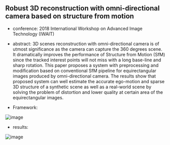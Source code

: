 ## Robust 3D reconstruction with omni-directional camera based on structure from motion

- conference:  2018 International Workshop on Advanced Image Technology (IWAIT)

- abstract: 3D scenes reconstruction with omni-directional camera is of utmost significance as the camera can capture the 360 degrees scene. It dramatically improves the performance of Structure from Motion (SfM) since the tracked interest points will not miss with a long base-line and sharp rotation. This paper proposes a system with preprocessing and modification based on conventional SfM pipeline for equirectangular images produced by omni-directional camera. The results show that proposed system can well estimate the accurate ego-motion and sparse 3D structure of a synthetic scene as well as a real-world scene by solving the problem of distortion and lower quality at certain area of the equirectangular images.

- Framework:

![image](https://github.com/VLISLAB/360-DL-Survey/blob/main/Images/3D%20reconstruction/motion_framwork.png)

- results:

![image](https://github.com/VLISLAB/360-DL-Survey/blob/main/Images/3D%20reconstruction/motion_result.png)
